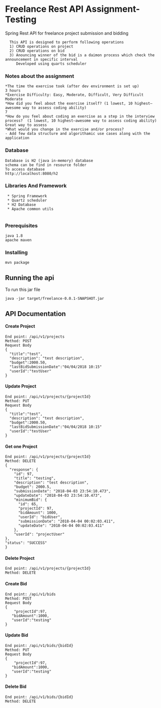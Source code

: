 # Freelance Rest API Assignment- Testing

Spring Rest API for freelance project submission and bidding
```
  This API is designed to perform following operations
  1) CRUD operations on project
  2) CRUD operations on bid 
  3) Anouncing winner of the bid is a daimon process which check the announcement in specific interval
     Developed using quarts scheduler

```
### Notes about the assignment
```
*The time the exercise took (after dev environment is set up)
3 hours
*Exercise Difficulty: Easy, Moderate, Difficult, Very Difficult
Moderate
*How did you feel about the exercise itself? (1 lowest, 10 highest—awesome way to assess coding ability)
7
*How do you feel about coding an exercise as a step in the interview process?  (1 lowest, 10 highest—awesome way to assess coding ability)
Great way to assess 
*What would you change in the exercise and/or process?
- Add few data structure and algorithamic use cases along with the application
```
### Database
```
Database is H2 (java in-memory) database
schema can be find in resource folder
To access database
http://localhost:8080/h2
```
### Libraries And Framework
```
 * Spring Framework
 * Quartz scheduler
 * H2 Database
 * Apache common utils
 
```
### Prerequisites

```
java 1.8
apache maven
```

### Installing

```
mvn package
```


## Running the api

To run this jar file

```
java -jar target/freelance-0.0.1-SNAPSHOT.jar 
```

## API Documentation
####  Create Project
```
End point: /api/v1/projects
Method: POST
Request Body
{
  "title":"test",
  "description": "test description",
  "budget":2000.50,
  "lastBidSubmissionDate":"04/04/2018 10:15"
  "userId":"testUser"
}
```
####  Update Project
```
End point: /api/v1/projects/{projectId}
Method: PUT
Request Body
{
  "title":"test",
  "description": "test description",
  "budget":2000.50,
  "lastBidSubmissionDate":"04/04/2018 10:15"
  "userId":"testUser"
}
```
####  Get one  Project
```
End point: /api/v1/projects/{projectId}
Method: DELETE
{
  "response": {
    "id": 97,
    "title": "testing",
    "description": "test description",
    "budget": 2000.5,
    "submissionDate": "2018-04-03 23:54:10.473",
    "updateDate": "2018-04-03 23:54:10.473",
    "minimumBid": {
      "id": 65,
      "projectId": 97,
      "bidAmount": 1000,
      "userId": "bidUser",
      "submissionDate": "2018-04-04 00:02:03.411",
      "updateDate": "2018-04-04 00:02:03.411"
    },
    "userId": "projectUser"
},
"status": "SUCCESS"
}
```
####  Delete Project
```
End point: /api/v1/projects/{projectId}
Method: DELETE

```
####  Create Bid
```
End point: /api/v1/bids
Method: POST
Request Body
{
	"projectId":97,
   "bidAmount":1000,
   "userId":"testing"
}

```
####  Update Bid
```
End point: /api/v1/bids/{bidId}
Method: PUT
Request Body
{
	"projectId":97,
   "bidAmount":1000,
   "userId":"testing"
}

```
 
####  Delete Bid
```
End point: /api/v1/bids/{bidId}
Method: DELETE
 
```
